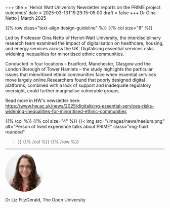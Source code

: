 +++
title = 'Heriot Watt University Newsletter reports on the PRIME project outcomes'
date = 2025-03-13T19:29:15-05:00
draft = false
+++
Dr Gina Netto | March 2025

{{% row class="text-align design-guideline" %}}
{{% col size="8" %}}


 Led by Professor Gina Netto of Heriot-Watt University, the interdisciplinary research team examined the impact of digitalisation on healthcare, housing, and energy services across the UK. Digitalising essential services risks widening inequalities for minoritised ethnic communities. 
 
 Conducted in four locations – Bradford, Manchester, Glasgow and the London Borough of Tower Hamlets – the study highlights the particular issues that minoritised ethnic communities face when essential services move largely online.Researchers found that poorly designed digital platforms, combined with a lack of support and inadequate regulatory oversight, could further marginalise vulnerable groups.


Read more in HW's newsletter here: https://www.hw.ac.uk/news/2025/digitalising-essential-services-risks-widening-inequalities-for-minoritised-ethnic-communities


{{% /col %}}
{{% col size="4" %}}
{{< img
src="/images/news/neelum.png"
alt="Person of lived expereince talks about PRIME"
class="img-fluid rounded"
>}}
{{% /col %}}
{{% /row %}}



---

<div class="row" style="margin-bottom:0.5em;">
  <div class="team-image col-lg-2 d-flex align-items-center justify-content-start">
    <img alt="Photo of Dr Liz FitzGerald" src="/images/team/elizabeth-fitzgerald.jpg" style="width:120px;height:120px;object-fit:cover;border-radius:50%;">
  </div>
</div>
<div class="row">
  <div class="team-meta col-lg-2 d-flex align-items-center justify-content-start">
    <p class="team-name mb-0" style="text-align:left;width:100%;">Dr Liz FitzGerald, The Open University</p>
  </div>
</div>